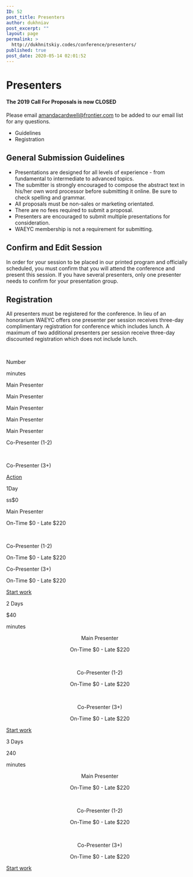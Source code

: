 ```yaml
---
ID: 52
post_title: Presenters
author: dukhniav
post_excerpt: ""
layout: page
permalink: >
  http://dukhnitskiy.codes/conference/presenters/
published: true
post_date: 2020-05-14 02:01:52
---
```

<h1>Presenters</h1>		
				<h4>The 2019 Call For Proposals is now CLOSED</h4>
																						<p><p>Please email <a href="mailto:amandacardwell@frontier.com">amandacardwell@frontier.com</a> to be added to our email list for any questions.  </p></p>
		  <ul>
	    		      		<li> Guidelines</li>
	      		      		<li> Registration</li>
	      	    		</ul>
		      												<h2 style="text-align: left;">General Submission Guidelines</h2><ul><li>Presentations are designed for all levels of experience - from fundamental to intermediate to advanced topics.</li><li>The submitter is strongly encouraged to compose the abstract text in his/her own word processor before submitting it online. Be sure to check spelling and grammar.</li><li>All proposals must be non-sales or marketing orientated.</li><li>There are no fees required to submit a proposal.</li><li>Presenters are encouraged to submit multiple presentations for consideration.</li><li>WAEYC membership is not a requirement for submitting.</li></ul><h2 style="text-align: left;">Confirm and Edit Session</h2><p>In order for your session to be placed in our printed program and officially scheduled, you must confirm that you will attend the conference and present this session. If you have several presenters, only one presenter needs to confirm for your presentation group.</p><h2 style="text-align: left;">Registration</h2><p>All presenters must be registered for the conference. In lieu of an honorarium WAEYC offers one presenter per session receives three-day complimentary registration for conference which includes lunch. A maximum of two additional presenters per session receive three-day discounted registration which does not include lunch.</p>							    			
	<!-- Style to display all tables correct-->
	<!-- this block will be remove in frontend.tables.editor.block.base after init -->
		<style>
			.ptsBlock {
				opacity: 0;
				visibility: hidden;
			}
		</style>
			<style type="text/css">#ptsBlock_688445 {
  	width: 100%;
  }
#ptsBlock_688445 span, #ptsBlock_688445 p {
	word-break: break-word;
}
#ptsBlock_688445 .ptsCol {
    	  		width: 20%;
  	    border: 1px solid #d7d7d7;
}
#ptsBlock_688445 .ptsCol.ptsTableDescCol .ptsColFooter {
	visibility: hidden;
}
#ptsBlock_688445 .ptsTableElementContent {
	padding-bottom: 15px;
}
#ptsBlock_688445 .ptsCol:not(:last-child) {
	border-right: none;
}
#ptsBlock_688445 .ptsColDesc {
	text-align: center;
}
#ptsBlock_688445.ptsBlockMobile .ptsCol {
	border-right: 1px solid #d7d7d7;
}
#ptsBlock_688445 .ptsCol .ptsTableElementContent .ptsRows {
 	background-color: #fff;
}
#ptsBlock_688445 .ptsCol .ptsRows .ptsCell {
	padding: 12px;
  	border-bottom: 1px solid #dcdcdc;
  	border-top: 1px solid #ebebeb;
}
#ptsBlock_688445 .ptsCol .ptsRows .ptsCell:last-of-type {
	border-bottom: none;
}
}
#ptsBlock_688445 .ptsCol .ptsActBtn {
	width: 100%;
  	border-radius: 3px;
  	cursor: pointer;
}
#ptsBlock_688445 .ptsCol .ptsActBtn .ptsEditArea {
	font-size: 1.4em;
  	width: 100%;
  	padding: 10px 0;
  	text-decoration: none !important;
  	border: none !important;
}
#ptsBlock_688445 .ptsTableDescCol {
    	display: none;
  }
#ptsBlock_688445 .ptsCol.ptsTableDescCol .ptsRows {
  	border-top-width: 1px;
  	border-bottom-width: 1px;
}
#ptsBlock_688445 p {
	margin: 0;
}
/*Animations*/
#ptsBlock_688445 .ptsCol .ptsTableElementContent,
#ptsBlock_688445 .ptsCol .ptsTableElementContent span {
	transition: all 0.3s ease;
  	-webkit-transition: all 0.3s ease;
    -moz-transition: all 0.3s ease;
    -ms-transition: all 0.3s ease;
    -o-transition: all 0.3s ease;
}
#ptsBlock_688445 .ptsCol.hover .ptsTableElementContent {
	z-index: 101;
  	box-shadow: 0 0 10px rgba(0, 0, 0, 0.5);
  	-webkit-box-shadow: 0 0 10px rgba(0, 0, 0, 0.5);
	-moz-box-shadow: 0 0 10px rgba(0, 0, 0, 0.5);
	margin-top: -20px;
}
#ptsBlock_688445 .ptsCol .ptsActBtn:hover {
	background-color: #dcdcdc;
}
/*Colors set*/
#ptsBlock_688445 .ptsCol .ptsColHeader {
  	color: #333;
}
#ptsBlock_688445 .ptsCol .ptsColDesc {
  	color: #fff;
}
#ptsBlock_688445 .ptsCol .ptsRows {
  	color: #333;
}
#ptsBlock_688445 .ptsCol .ptsColDesc .ptsEl {
  	border-radius: 50%;
    border: 10px solid #fff;
    padding: 15px 15px;
    box-sizing: content-box;
  	z-index: 1;
  	background-color: #fff;
  	width: 120px;
    height: 120px;
  	position: relative;
}
#ptsBlock_688445 .ptsCol.hover .ptsColDesc .ptsEl {
	width: 132.85714285714px;
    height: 132.85714285714px;
}
#ptsBlock_688445 .ptsCol .ptsColHeader {
	padding: 35px 0 10px 0;
  	background-color: #f5f5f5;
}
#ptsBlock_688445 .ptsCol .ptsColDesc {
	position: relative;
  	padding: 5px 0 10px 0;
}
#ptsBlock_688445 .ptsCol .ptsColDesc:after {
	content: '';
    background-color: #f5f5f5;
    position: absolute;
    top: 0;
    left: 0;
    width: 100%;
    height: 50%;
    z-index: 0;
}
#ptsBlock_688445 .ptsCol .ptsColDesc .ptsEl p {
    line-height: 1;
    padding: 10px 0 0 0;
    margin: 0 0;
}
#ptsBlock_688445 .ptsCol .ptsColDesc .ptsEl p:first-child {
	margin-top: 5px;
}
#ptsBlock_688445 .ptsCol-0 .ptsColDesc .ptsEl p:first-child {
	margin-top: 30px;
}
#ptsBlock_688445 .ptsCol .ptsColFooter {
	padding: 15px 0 0 0;
  	margin-top: 40px;
}
#ptsBlock_688445 .ptsCol .ptsColFooter .ptsActBtn {
	width: auto;
    padding: 7px 12px;
  	border-radius: 2px;
  	cursor: pointer;
    transition: box-shadow .5s ease-out;
}
#ptsBlock_688445 .ptsCol .ptsColFooter .ptsActBtn:hover {
  	box-shadow: 2px 2px 1px rgba(0, 0, 0, 0.5);
  	-webkit-box-shadow: 2px 2px 1px rgba(0, 0, 0, 0.5);
  	-moz-box-shadow: 2px 2px 1px rgba(0, 0, 0, 0.5);
}
#ptsBlock_688445 .ptsCol .ptsColFooter .ptsActBtn a {
	padding: 0;
  	color: #fff;
  	font-size: 17px;
  	text-decoration: blink;
}
#ptsBlock_688445 .ptsCol .ptsRows .ptsCell {
    padding: 1px 0;
  	border: none;
}
#ptsBlock_688445 .ptsCol .ptsColDesc .ptsEl p:last-child {
	position: absolute;
    left: 0;
    right: 0;
    bottom: 0;
    height: 40%;
}
/** Default colum style **/
/*start for col color 1*/
#ptsBlock_688445 .ptsCol-1 .ptsColDesc .ptsEl {
	background-color: #fff;
}
/*end for col color 1*//*start for col color 2*/
#ptsBlock_688445 .ptsCol-2 .ptsColDesc .ptsEl {
	background-color: #00AED6;
}
/*end for col color 2*//*start for col color 3*/
#ptsBlock_688445 .ptsCol-3 .ptsColDesc .ptsEl {
	background-color: #008CB1;
}
/*end for col color 3*//*start for col color 4*/
#ptsBlock_688445 .ptsCol-4 .ptsColDesc .ptsEl {
	background-color: #006380;
}
/*end for col color 4*//*start for col color 5*/
#ptsBlock_688445 .ptsCol-5 .ptsColDesc .ptsEl {
	background-color: #006380;
}
/*end for col color 5*/</style>
					<p><br></p>
					<p>Number</p><p>minutes</p>
						<p>Main Presenter</p>
						<p>Main Presenter</p>
						<p>Main Presenter</p>
						<p>Main Presenter</p>
						<p>Main Presenter</p>
						<p>Co-Presenter (1-2)</p>
						<p><br></p>
						<p>Co-Presenter (3+)</p>
						<a target="_blank" href="https://supsystic.com/" rel="noopener noreferrer">Action</a>
						<p>1Day</p>
						<p>ss$0</p>
							<p>Main Presenter </p><p>On-Time $0 - Late $220</p>
							<p><br></p>
							<p>Co-Presenter (1-2)</p><p>On-Time $0 - Late $220</p>
							<p></p>
							<p>Co-Presenter (3+)</p><p>On-Time $0 - Late $220</p>
							<a target="_blank" href="https://supsystic.com/" rel="noopener noreferrer">Start work</a>
						<p>2 Days</p>
						<p>$40</p><p>minutes</p>
							<p style="text-align: center;">Main Presenter</p><p style="text-align: center;">On-Time $0 - Late $220</p>
							<p><br></p>
							<p style="text-align: center;">Co-Presenter (1-2)</p><p style="text-align: center;">On-Time $0 - Late $220<br></p>
							<p><br></p>
							<p style="text-align: center;">Co-Presenter (3+)</p><p style="text-align: center;">On-Time $0 - Late $220<br></p>
							<a target="_blank" href="https://supsystic.com/" rel="noopener noreferrer">Start work</a>
						<p>3 Days</p>
						<p>240</p><p>minutes</p>
							<p style="text-align: center;">Main Presenter</p><p style="text-align: center;">On-Time $0 - Late $220</p>
							<p><br></p>
							<p style="text-align: center;">Co-Presenter (1-2)</p><p style="text-align: center;">On-Time $0 - Late $220<br></p>
							<p><br></p>
							<p style="text-align: center;">Co-Presenter (3+)</p><p style="text-align: center;">On-Time $0 - Late $220<br></p>
							<a target="_blank" href="https://supsystic.com/" rel="noopener noreferrer">Start work</a>